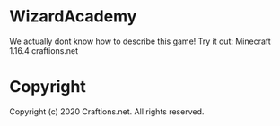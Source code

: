 # WizardAcademy
We actually dont know how to describe this game! Try it out: Minecraft 1.16.4 craftions.net


# Copyright
Copyright (c) 2020 Craftions.net. All rights reserved.
